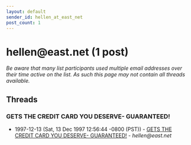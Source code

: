 ```yaml
---
layout: default
sender_id: hellen_at_east_net
post_count: 1
---
```


# hellen<span>@</span>east.net (1 post)

_Be aware that many list participants used multiple email addresses over their time active on the list. As such this page may not contain all threads available._

## Threads

### GETS THE CREDIT CARD YOU DESERVE- GUARANTEED!
+ 1997-12-13 (Sat, 13 Dec 1997 12:56:44 -0800 (PST)) - [GETS THE CREDIT CARD YOU DESERVE- GUARANTEED!](/archive/1997/12/d79b51c2f7292fef97bddae6bf8471f85c1253d85400e4f9c5643b7a93ba5e9e) - _hellen@east.net_

